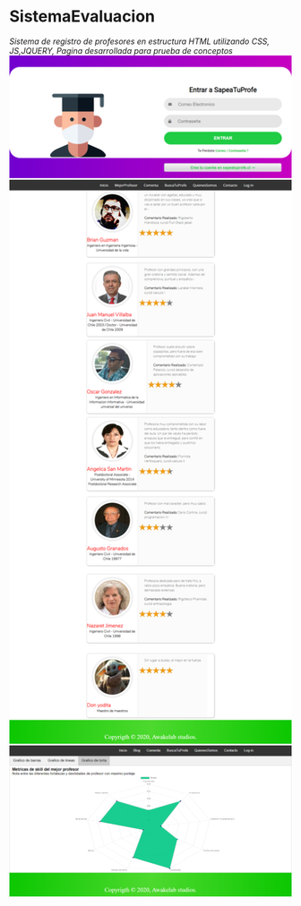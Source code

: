 # SistemaEvaluacion
_Sistema de registro de profesores en estructura HTML utilizando CSS, JS,JQUERY, Pagina desarrollada para prueba de conceptos_
![log](https://github.com/MatiasFloresFarias/SistemaEvaluacion/blob/master/Capturas/log%20sapea.png)
![index](https://github.com/MatiasFloresFarias/SistemaEvaluacion/blob/master/Capturas/blog.png)
![graficos](https://github.com/MatiasFloresFarias/SistemaEvaluacion/blob/master/Capturas/graficas.png)
